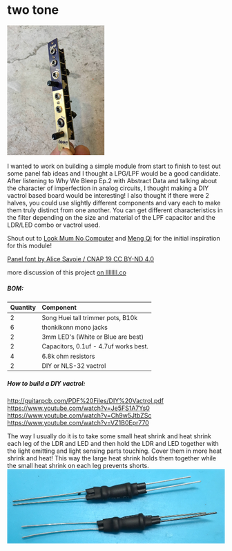 # two tone
<img src="twotone.jpg" height="300px">

I wanted to work on building a simple module from start to finish to test out some panel fab ideas and I thought a LPG/LPF would be a good candidate. After listening to Why We Bleep Ep.2 with Abstract Data and talking about the character of imperfection in analog circuits, I thought making a DIY vactrol based board would be interesting! I also thought if there were 2 halves, you could use slightly different components and vary each to make them truly distinct from one another. You can get different characteristics in the filter depending on the size and material of the LPF capacitor and the LDR/LED combo or vactrol used.

Shout out to [Look Mum No Computer](https://www.youtube.com/watch?v=Ch9w5JtbZSc) and [Meng Qi](https://www.mengqimusic.com/) for the initial inspiration for this module!

[Panel font by Alice Savoie / CNAP 19 CC BY-ND 4.0](http://cnap.graphismeenfrance.fr/faune/en.html)

more discussion of this project [on llllllll.co](https://llllllll.co/t/prototyping-two-tone-a-2x-passive-lowpass-gate-and-filter-with-diy-vactrols/12663)

##### BOM:

| Quantity    | Component     |
| :------------- | :------------- |
| 2| Song Huei tall trimmer pots, B10k |
| 6 | thonkikonn mono jacks |
| 2 | 3mm LED's (White or Blue are best) |
| 2 | Capacitors, 0.1uf - 4.7uf works best. |
| 4 | 6.8k ohm resistors |
| 2 | DIY or NLS-32 vactrol |

##### How to build a DIY vactrol:

http://guitarpcb.com/PDF%20Files/DIY%20Vactrol.pdf
<br>
https://www.youtube.com/watch?v=Je5FS1A7Ys0
<br>
https://www.youtube.com/watch?v=Ch9w5JtbZSc
<br>
https://www.youtube.com/watch?v=VZ1B0Epr770

The way I usually do it is to take some small heat shrink and heat shrink each leg of the LDR and LED and then hold the LDR and LED together with the light emitting and light sensing parts touching. Cover them in more heat shrink and heat! This way the large heat shrink holds them together while the small heat shrink on each leg prevents shorts.
![vactrol](vactrol.jpg)
